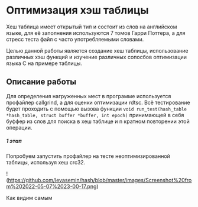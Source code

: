 # Оптимизация хэш таблицы

Хеш таблица имеет открытый тип и состоит из слов на английском языке, для её заполнения используются 7 томов Гарри Поттера, а для стресс теста файл с часто употребляемыми словами.

Целью данной работы является создание хеш таблицы, использование различных хэш функций и изучение различных сопосбов оптимизации языка С на примере таблицы.

## Описание работы

 Для определения нагруженных мест в программе используется профайлер callgrind, а для оценки оптимизации rdtsc. Всё тестирование будет проходить с помощью вызова функции `void run_test(hash_table *hash_table, struct buffer *buffer, int epoch)` принимающей в себя буффер из слов для поиска в хеш таблице и n кратном повторении этой операции.
 
 ##### 1 этап
 Попробуем запустить профайлер на тесте неоптимизированной таблицы, используя хеш crc32.

 !(https://github.com/levasemin/hash/blob/master/images/Screenshot%20from%202022-05-07%2023-00-17.png)
 
 Как видим самым 
